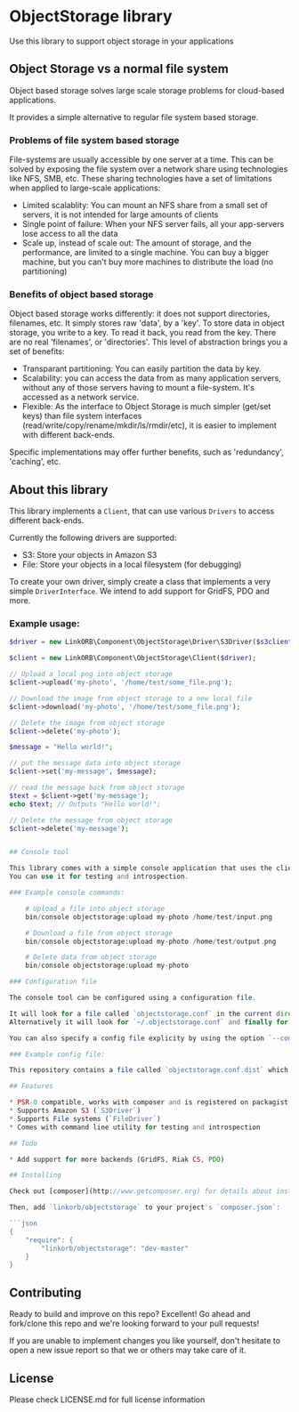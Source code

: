 # ObjectStorage library

Use this library to support object storage in your applications

## Object Storage vs a normal file system

Object based storage solves large scale storage problems for cloud-based applications.

It provides a simple alternative to regular file system based storage.

### Problems of file system based storage

File-systems are usually accessible by one server at a time.
This can be solved by exposing the file system over a network share using technologies like NFS, SMB, etc.
These sharing technologies have a set of limitations when applied to large-scale applications:

* Limited scalablity: You can mount an NFS share from a small set of servers, it is not intended for large amounts of clients
* Single point of failure: When your NFS server fails, all your app-servers lose access to all the data
* Scale up, instead of scale out: The amount of storage, and the performance, are limited to a single machine. You can buy a bigger machine, but you can't buy more machines to distribute the load (no partitioning)

### Benefits of object based storage

Object based storage works differently: it does not support directories, filenames, etc.
It simply stores raw 'data', by a 'key'. To store data in object storage, you write to a key. To read it back, you read from the key. There are no real 'filenames', or 'directories'. This level of abstraction brings you a set of benefits:

* Transparant partitioning: You can easily partition the data by key.
* Scalability: you can access the data from as many application servers, without any of those servers having to mount a file-system. It's accessed as a network service.
* Flexible: As the interface to Object Storage is much simpler (get/set keys) than file system interfaces (read/write/copy/rename/mkdir/ls/rmdir/etc), it is easier to implement with different back-ends.

Specific implementations may offer further benefits, such as 'redundancy', 'caching', etc.

## About this library

This library implements a `Client`, that can use various `Drivers` to access different back-ends.

Currently the following drivers are supported:

* S3: Store your objects in Amazon S3
* File: Store your objects in a local filesystem (for debugging)

To create your own driver, simply create a class that implements a very simple `DriverInterface`. We intend to add support for GridFS, PDO and more.

### Example usage:

```php
$driver = new LinkORB\Component\ObjectStorage\Driver\S3Driver($s3client);

$client = new LinkORB\Component\ObjectStorage\Client($driver);

// Upload a local png into object storage
$client->upload('my-photo', '/home/test/some_file.png');

// Download the image from object storage to a new local file
$client->download('my-photo', '/home/test/some_file.png');

// Delete the image from object storage
$client->delete('my-photo');

$message = "Hello world!";

// put the message data into object storage
$client->set('my-message', $message);

// read the message back from object storage
$text = $client->get('my-message');
echo $text; // Outputs "Hello world!";

// Delete the message from object storage
$client->delete('my-message');


## Console tool

This library comes with a simple console application that uses the client.
You can use it for testing and introspection.

### Example console commands:

    # Upload a file into object storage
    bin/console objectstorage:upload my-photo /home/test/input.png

    # Download a file from object storage
    bin/console objectstorage:upload my-photo /home/test/output.png

    # Delete data from object storage
    bin/console objectstorage:upload my-photo

### Configuration file

The console tool can be configured using a configuration file.

It will look for a file called `objectstorage.conf` in the current directory. 
Alternatively it will look for `~/.objectstorage.conf` and finally for `/etc/objectstorage.conf`.

You can also specify a config file explicity by using the option `--config myconfig.conf`

### Example config file:

This repository contains a file called `objectstorage.conf.dist` which you can use to copy to `objectstorage.conf` and add your own credentials. The comments in this file explain what options are available.

## Features

* PSR-0 compatible, works with composer and is registered on packagist.org
* Supports Amazon S3 (`S3Driver`)
* Supports File systems (`FileDriver`)
* Comes with command line utility for testing and introspection

## Todo

* Add support for more backends (GridFS, Riak CS, PDO)

## Installing

Check out [composer](http://www.getcomposer.org) for details about installing and running composer.

Then, add `linkorb/objectstorage` to your project's `composer.json`:

```json
{
    "require": {
        "linkorb/objectstorage": "dev-master"
    }
}
```

## Contributing

Ready to build and improve on this repo? Excellent!
Go ahead and fork/clone this repo and we're looking forward to your pull requests!

If you are unable to implement changes you like yourself, don't hesitate to
open a new issue report so that we or others may take care of it.


## License

Please check LICENSE.md for full license information
